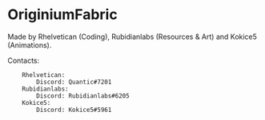 # OriginiumFabric

Made by Rhelvetican (Coding), Rubidianlabs (Resources & Art) and Kokice5 (Animations).

Contacts:
```
    Rhelvetican:
        Discord: Quantic#7201
    Rubidianlabs:
        Discord: Rubidianlabs#6205
    Kokice5:
        Discord: Kokice5#5961
```